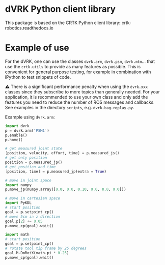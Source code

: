 # dVRK Python client library

This package is based on the CRTK Python client library: crtk-robotics.readthedocs.io

# Example of use

For the dVRK, one can use the classes `dvrk.arm`, `dvrk.psm`,
`dvrk.mtm`... that use the `crtk.utils` to provide as many features as
possible.  This is convenient for general purpose testing, for example
in combination with iPython to test snippets of code.

:warning: There is a significant performance penalty when using the
`dvrk.xxx` classes since they subscribe to more topics than generally
needed.  For your application, it is recommended to use your own class
and only add the features you need to reduce the number of ROS
messages and callbacks.  See examples in the directory `scripts`,
e.g. `dvrk-bag-replay.py`.

Example using `dvrk.arm`:

```python
import dvrk
p = dvrk.arm('PSM1')
p.enable()
p.home()

# get measured joint state
[position, velocity, effort, time] = p.measured_js()
# get only position
position = p.measured_jp()
# get position and time
[position, time] = p.measured_jp(extra = True)

# move in joint space
import numpy
p.move_jp(numpy.array([0.0, 0.0, 0.10, 0.0, 0.0, 0.0]))

# move in cartesian space
import PyKDL
# start position
goal = p.setpoint_cp()
# move 5cm in z direction
goal.p[2] += 0.05
p.move_cp(goal).wait()

import math
# start position
goal = p.setpoint_cp()
# rotate tool tip frame by 25 degrees
goal.M.DoRotX(math.pi * 0.25)
p.move_cp(goal).wait()
```
